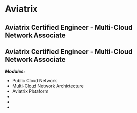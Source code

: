 # Aviatrix


##  Aviatrix Certified Engineer - Multi-Cloud Network Associate 

## Aviatrix Certified Engineer - Multi-Cloud Network Associate

***Modules:***

- Public Cloud Network
- Multi-Cloud Network Archictecture
- Aviatrix Plataform
-
-
- 
